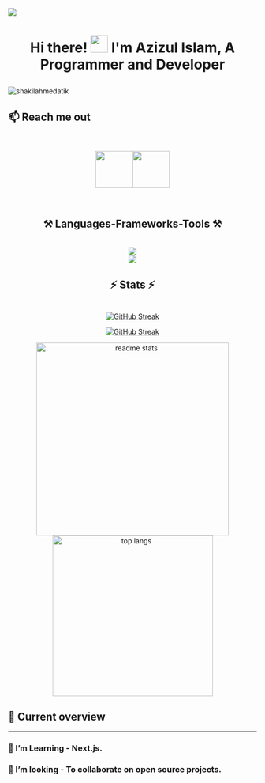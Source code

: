 <a href="https://www.facebook.com/AdnaNation.Me">
<img src="https://i.ibb.co/9c6CMgV/Blue-and-White-Gradient-Web-Developer-Linked-In-Article-Cover-Image-1.gif" />
</a>
<div align="center">

 <h1>Hi there! <img src="https://github.com/TheDudeThatCode/TheDudeThatCode/blob/master/Assets/Hi.gif" width="35" /> I'm Azizul Islam, A Programmer and Developer <p></p></h1>
</div>
<span align="left"> <img src="https://komarev.com/ghpvc/?username=AdnaNation&label=Profile%20views&color=0e75b6&style=flat" alt="shakilahmedatik" /> </span> 


## :mailbox: Reach me out

<br />

[<p align="center">  <img height="75" src="https://github.com/mir-hussain/mir-hussain/blob/main/images/icons/Facebook.png">](https://www.facebook.com/AdnaNation.Me)[<img height="75" src="https://github.com/mir-hussain/mir-hussain/blob/main/images/icons/Twitter.png"> </p>](https://x.com/AdnaNation27)

<br />

<h2 align="center">⚒️ Languages-Frameworks-Tools ⚒️</h2>
<br/>
<div align="center">
    <img src="https://skillicons.dev/icons?i=react,css,tailwind,github,figma,git,html,vscode" /><br>
    <img src="https://skillicons.dev/icons?i=javascript,nodejs,express,mongodb,firebase,nextjs" /><br>
</div>
<h2 align="center">⚡ Stats ⚡</h2>
<br>
<div align=center>
 <a href="https://git.io/streak-stats"><img src="https://streak-stats.demolab.com?user=" alt="GitHub Streak" /></a>

 <a href="https://git.io/streak-stats"><img src="https://streak-stats.demolab.com?AdnaNation=" alt="GitHub Streak" /></a>

  <img width=390  src="https://github-readme-stats.vercel.app/api?username=AdnaNation&count_private=true&show_icons=true&theme=react&rank_icon=github&border_radius=10" alt="readme stats" />
    <br/>

  <img width=325 align="center" src="https://github-readme-stats.vercel.app/api/top-langs?username=AdnaNation&show_icons=true&locale=en&layout=compact&theme=react&border_radius=10&size_weight=0.5&count_weight=0.5&exclude_repo=github-readme-stats" alt="top langs" />
<!--<img width=325 align="center" src="http://github-profile-summary-cards.vercel.app/api/cards/profile-details?username=AdnaNation&theme=algolia" alt="top langs" />-->
  
</div>

## :eyes: Current overview
<hr>

### 🌱 I’m Learning - Next.js. 
### 👯 I’m looking - To collaborate on open source projects. 







